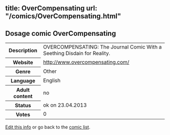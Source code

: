 title: OverCompensating
url: "/comics/OverCompensating.html"
---
Dosage comic OverCompensating
-----------------------------------------

<table class="comicinfo">
<tr>
<th>Description</th><td>OVERCOMPENSATING: The Journal Comic With a Seething Disdain for Reality.</td>
</tr>
<tr>
<th>Website</th><td><a href="http://www.overcompensating.com/">http://www.overcompensating.com/</a></td>
</tr>
<tr>
<th>Genre</th><td>Other</td>
</tr>
<tr>
<th>Language</th><td>English</td>
</tr>
<tr>
<th>Adult content</th><td>no</td>
</tr>
<tr>
<th>Status</th><td>ok on 23.04.2013</td>
</tr>
<tr>
<th>Votes</th><td>0</div></td>
</tr>
</table>

[Edit this info](/comics/OverCompensating_edit.html) or go back to the [comic list](../comic-index.html).
